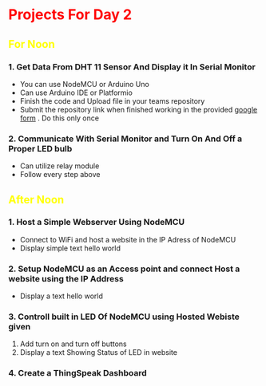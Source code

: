 <h1 style = "color : red">Projects For Day 2</h1>
<h2 style = "color : yellow">For Noon</h2>

### 1. Get Data From DHT 11 Sensor And Display it In Serial Monitor

- You can use NodeMCU or Arduino Uno
- Can use Arduino IDE or Platformio
- Finish the code and Upload file in your teams repository
- Submit the repository link when finished working in the provided [google form](https://forms.gle/7L4BLwnFXrqGDmkY7) . Do this only once

### 2. Communicate With Serial Monitor and Turn On And Off a Proper LED bulb

- Can utilize relay module
- Follow every step above

<h2 style = "color : yellow">After Noon</h2>

### 1. Host a Simple Webserver Using NodeMCU

- Connect to WiFi and host a website in the IP Adress of NodeMCU
- Display simple text hello world

### 2. Setup NodeMCU as an Access point and connect Host a website using the IP Address

- Display a text hello world

### 3. Controll built in LED Of NodeMCU using Hosted Webiste given

1. Add turn on and turn off buttons
2. Display a text Showing Status of LED in website

### 4. Create a ThingSpeak Dashboard
